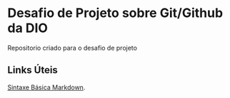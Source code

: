 # Desafio de Projeto sobre Git/Github da DIO
Repositorio criado para o desafio de projeto


## Links Úteis 
[Sintaxe Básica Markdown](https://www.markdownguide.org/basic-syntax/).
